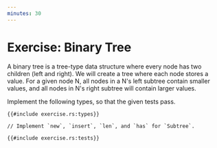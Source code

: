 ```yaml
---
minutes: 30
---
```


# Exercise: Binary Tree

A binary tree is a tree-type data structure where every node has two children
(left and right). We will create a tree where each node stores a value. For a
given node N, all nodes in a N's left subtree contain smaller values, and all
nodes in N's right subtree will contain larger values.

Implement the following types, so that the given tests pass.

```rust,compile_fail,editable
{{#include exercise.rs:types}}

// Implement `new`, `insert`, `len`, and `has` for `Subtree`.

{{#include exercise.rs:tests}}
```
